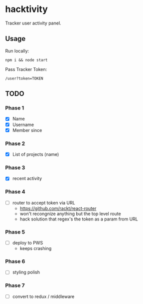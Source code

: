 # hacktivity

Tracker user activity panel.

## Usage

Run locally:

```
npm i && node start
```

Pass Tracker Token:

```
/user?token=TOKEN
```

## TODO

### Phase 1

- [x] Name
- [x] Username
- [x] Member since

### Phase 2

- [x] List of projects (name)

### Phase 3

- [x] recent activity

### Phase 4

- [ ] router to accept token via URL
    - https://github.com/rackt/react-router
    - won't recongnize anything but the top level route
    - hack solution that regex's the token as a param from URL

### Phase 5

- [ ] deploy to PWS
    - keeps crashing

### Phase 6

- [ ] styling polish

### Phase  7

- [ ] convert to redux / middleware
